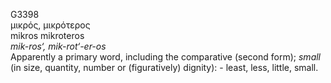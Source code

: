 <body>
  <p>G3398<br>  μικρός, μικρότερος  <br> mikros  mikroteros  <br><i>mik-ros‘,</i> <i>mik-rot‘-er-os </i><br>Apparently a primary word, including the comparative (second form); <i>small</i> (in size, quantity, number or (figuratively) dignity): - least, less, little, small.<br></p>
 </body>